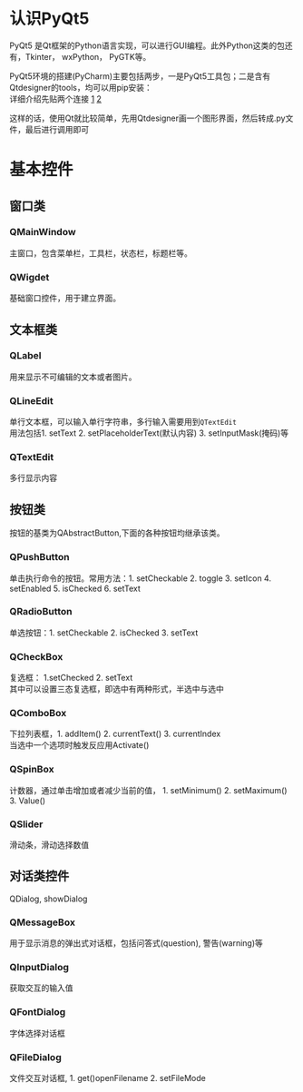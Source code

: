 # 认识PyQt5
  PyQt5 是Qt框架的Python语言实现，可以进行GUI编程。此外Python这类的包还有，Tkinter， wxPython， PyGTK等。
  
  PyQt5环境的搭建(PyCharm)主要包括两步，一是PyQt5工具包；二是含有Qtdesigner的tools，均可以用pip安装：  
  详细介绍先贴两个连接
  [1](https://blog.csdn.net/HuangZhang_123/article/details/78046706)
  [2](https://www.cnblogs.com/dalanjing/p/6978373.html)
  
  这样的话，使用Qt就比较简单，先用Qtdesigner画一个图形界面，然后转成.py文件，最后进行调用即可

# 基本控件
## 窗口类
### QMainWindow
主窗口，包含菜单栏，工具栏，状态栏，标题栏等。
### QWigdet
基础窗口控件，用于建立界面。  

## 文本框类
### QLabel  
用来显示不可编辑的文本或者图片。  
### QLineEdit  
单行文本框，可以输入单行字符串，多行输入需要用到`QTextEdit`  
用法包括1. setText     2. setPlaceholderText(默认内容)     3. setInputMask(掩码)等  
### QTextEdit 
多行显示内容  

## 按钮类
按钮的基类为QAbstractButton,下面的各种按钮均继承该类。  
### QPushButton
单击执行命令的按钮。常用方法：1. setCheckable   2. toggle   3. setIcon   4. setEnabled    5. isChecked   6. setText  
### QRadioButton  
单选按钮：1. setCheckable  2. isChecked  3. setText  
### QCheckBox 
复选框： 1.setChecked   2. setText  
其中可以设置三态复选框，即选中有两种形式，半选中与选中  
### QComboBox
下拉列表框，1. addItem()    2. currentText()    3. currentIndex  
当选中一个选项时触发反应用Activate()  
### QSpinBox
计数器，通过单击增加或者减少当前的值， 1. setMinimum()   2. setMaximum()   3. Value()  
### QSlider
滑动条，滑动选择数值  

## 对话类控件  
QDialog, showDialog  
### QMessageBox  
用于显示消息的弹出式对话框，包括问答式(question), 警告(warning)等  
### QInputDialog  
获取交互的输入值  
### QFontDialog  
字体选择对话框  
### QFileDialog  
文件交互对话框, 1. get()openFilename   2. setFileMode  







